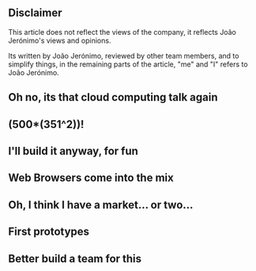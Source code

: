 ## Disclaimer

This article does not reflect the views of the company, it reflects João Jerónimo's views and opinions.

Its written by João Jerónimo, reviewed by other team members, and to simplify things, in the remaining parts of the article, "me" and "I" refers to João Jerónimo.

## Oh no, its that cloud computing talk again

## (500*(351^2))!

## I'll build it anyway, for fun

## Web Browsers come into the mix

## Oh, I think I have a market... or two...

## First prototypes

## Better build a team for this
